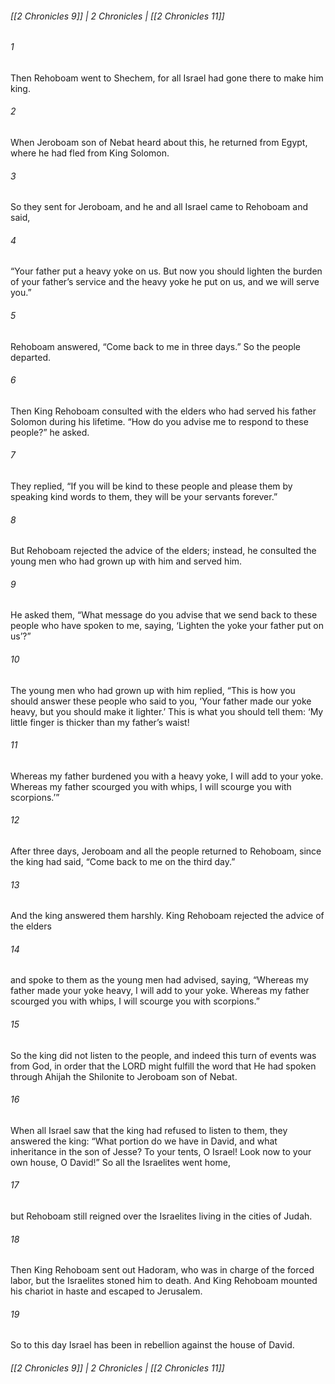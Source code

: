 ###### [[2 Chronicles 9]] | 2 Chronicles | [[2 Chronicles 11]]

###### 1
Then Rehoboam went to Shechem, for all Israel had gone there to make him king.
###### 2
When Jeroboam son of Nebat heard about this, he returned from Egypt, where he had fled from King Solomon.
###### 3
So they sent for Jeroboam, and he and all Israel came to Rehoboam and said,
###### 4
“Your father put a heavy yoke on us. But now you should lighten the burden of your father’s service and the heavy yoke he put on us, and we will serve you.”
###### 5
Rehoboam answered, “Come back to me in three days.” So the people departed.
###### 6
Then King Rehoboam consulted with the elders who had served his father Solomon during his lifetime. “How do you advise me to respond to these people?” he asked.
###### 7
They replied, “If you will be kind to these people and please them by speaking kind words to them, they will be your servants forever.”
###### 8
But Rehoboam rejected the advice of the elders; instead, he consulted the young men who had grown up with him and served him.
###### 9
He asked them, “What message do you advise that we send back to these people who have spoken to me, saying, ‘Lighten the yoke your father put on us’?”
###### 10
The young men who had grown up with him replied, “This is how you should answer these people who said to you, ‘Your father made our yoke heavy, but you should make it lighter.’ This is what you should tell them: ‘My little finger is thicker than my father’s waist!
###### 11
Whereas my father burdened you with a heavy yoke, I will add to your yoke. Whereas my father scourged you with whips, I will scourge you with scorpions.’”
###### 12
After three days, Jeroboam and all the people returned to Rehoboam, since the king had said, “Come back to me on the third day.”
###### 13
And the king answered them harshly. King Rehoboam rejected the advice of the elders
###### 14
and spoke to them as the young men had advised, saying, “Whereas my father made your yoke heavy, I will add to your yoke. Whereas my father scourged you with whips, I will scourge you with scorpions.”
###### 15
So the king did not listen to the people, and indeed this turn of events was from God, in order that the LORD might fulfill the word that He had spoken through Ahijah the Shilonite to Jeroboam son of Nebat.
###### 16
When all Israel saw that the king had refused to listen to them, they answered the king: “What portion do we have in David, and what inheritance in the son of Jesse? To your tents, O Israel! Look now to your own house, O David!” So all the Israelites went home,
###### 17
but Rehoboam still reigned over the Israelites living in the cities of Judah.
###### 18
Then King Rehoboam sent out Hadoram, who was in charge of the forced labor, but the Israelites stoned him to death. And King Rehoboam mounted his chariot in haste and escaped to Jerusalem.
###### 19
So to this day Israel has been in rebellion against the house of David.

###### [[2 Chronicles 9]] | 2 Chronicles | [[2 Chronicles 11]]
